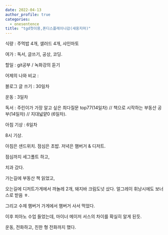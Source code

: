 ```yaml
---
date: 2022-04-13
author_profile: true
categories:
  - onesentence
title: "tgd첫이용,폰디스플레이나감(새옹지마)"
---
```


식량 :  주먹밥 4개, 샐러드 4개, 샤인마토

여가 : 독서, 글쓰기, 공상, 코딩.

할일 : git공부 / 녹화강의 듣기

어제의 나와 비교 : 


블로그 글 쓰기 : 30일차

운동 : 3일차

독서 : 주린이가 가장 알고 싶은 최다질문 top77(14일차) // 책으로 시작하는 부동산 공부(14일차) // 지대넓얕0 (6일차).

아침 기상 : 6일차



8시 기상.

아침은 샌드위치. 점심은 초밥. 저녁은 햄버거 & 디저트.

점심까지 세그폴트 하고,

치과 갔다.

가는길에 부동산 책 읽었고, 

오는길에 디저트가게에서 까놀레 2개, 돼지바 크림도넛 샀다. 얼그레이 휘낭시에도 보너스로 받음 ㅎ.

그리고 수제 햄버거 가게에서 햄버거 사서 먹었다.

이후 피아노 수업 들었는데, 마이너 메이저 서스의 차이를 확실히 알게 된듯.

운동, 전화하고, 친한 형 전화까지 했다.